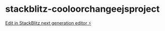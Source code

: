 # stackblitz-cooloorchangeejsproject

[Edit in StackBlitz next generation editor ⚡️](https://stackblitz.com/~/github.com/routparam12/stackblitz-cooloorchangeejsproject)